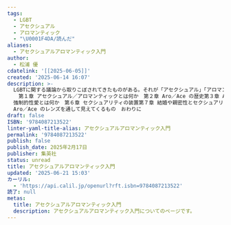 ```yaml
---
tags:
  - LGBT
  - アセクシュアル
  - アロマンティック
  - "\U0001F4DA/読んだ"
aliases:
  - アセクシュアルアロマンティック入門
author:
  - 松浦 優
cdatelink: '[[2025-06-05]]'
created: '2025-06-14 16:07'
description: >-
  LGBTに関する議論から取りこぼされてきたものがある。それが「アセクシュアル」「アロマンティック」などのセクシュアリティだ。アセクシュアルとは「他者に性的に惹かれない」という指向で、アロマンティックとは「他者に恋愛的に惹かれない」指向をいう。私たちは「誰しも他者を恋愛的な意味で『好き』になったり、性的な関係を持ちたいと思ったりするはずだ」という前提で日々を過ごしがちだが、そういった思い込みは彼らの存在を否定することになる。本書ではアセクシュアルやアロマンティックの人々の経験や置かれている状況、歴史、そして関連する用語や概念を詳細に解説する。松浦優（まつうら・ゆう）一九九六年福岡県生まれ。九州大学大学院人間環境学府博士後期課程修了。博士（人間環境学）。九州大学大学院人間環境学研究院学術協力研究員。専門はクィア・スタディーズおよび社会学。共著に『フェミニスト現象学：経験が響きあう場所へ』『アニメと場所の社会学：文化産業における共通文化の可能性』『恋愛社会学：多様化する親密な関係に接近する』『入門・家族社会学：現代的課題との関わりで』。【目次】はじめに――「好きになる」とは　
  　第１章 アセクシュアル／アロマンティックとは何か　第２章 Aro／Ace の歴史第３章 Aro／Ace の実態調査　第４章 差別や悩み第５章
  強制的性愛とは何か　第６章 セクシュアリティの装置第７章 結婚や親密性とセクシュアリティの結びつき　第８章 Aro／Ace の周縁化を捉えるために　第９章
  Aro／Ace のレンズを通して見えてくるもの　おわりに
draft: false
ISBN: '9784087213522'
linter-yaml-title-alias: アセクシュアルアロマンティック入門
permalink: '9784087213522'
publish: false
publish_date: 2025年2月17日
publisher: 集英社
status: unread
title: アセクシュアルアロマンティック入門
updated: '2025-06-21 15:03'
カーリル:
  - 'https://api.calil.jp/openurl?rft.isbn=9784087213522'
読了: null
metas:
  title: アセクシュアルアロマンティック入門
  description: アセクシュアルアロマンティック入門についてのページです。
---
```


